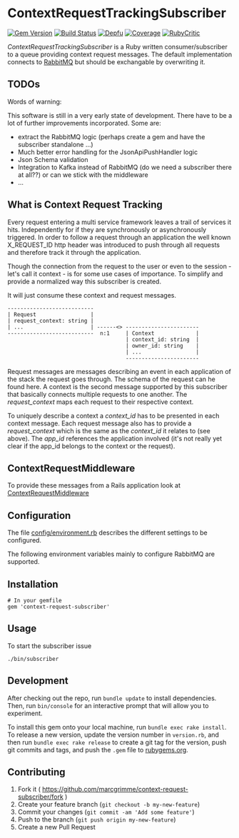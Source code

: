 # ContextRequestTrackingSubscriber

[![Gem Version](https://badge.fury.io/rb/context-request-subscriber.svg)](https://badge.fury.io/rb/context-request-subscriber)
[![Build Status](https://api.travis-ci.org/MarcGrimme/context-request-subscriber.svg?branch=master)](https://secure.travis-ci.org/MarcGrimme/context-request-subscriber)
[![Depfu](https://badges.depfu.com/badges/48a6c1c7c649f62eede6ffa2be843180/count.svg)](https://depfu.com/github/MarcGrimme/context-request-subscriber?project_id=6900)
[![Coverage](https://marcgrimme.github.io/context-request-subscriber/badges/coverage_badge_total.svg)](https://marcgrimme.github.io/context-request-subscriber/coverage/index.html)
[![RubyCritic](https://marcgrimme.github.io/context-request-subscriber/badges/rubycritic_badge_score.svg)](https://marcgrimme.github.io/context-request-subscriber/tmp/rubycritic/overview.html)

*ContextRequestTrackingSubscriber* is a Ruby written consumer/subscriber to a queue providing context request messages. The default implementation connects to [RabbitMQ](https://www.rabbitmq.com/) but should be exchangable by overwriting it.

## TODOs

Words of warning:

This software is still in a very early state of development.
There have to be a lot of further improvements incorporated. Some are:

* extract the RabbitMQ logic (perhaps create a gem and have the subscriber standalone ...)
* Much better error handling for the JsonApiPushHandler logic
* Json Schema validation
* Integration to Kafka instead of RabbitMQ (do we need a subscriber there at all??) or can we stick with the middleware
* ...

## What is Context Request Tracking

Every request entering a multi service framework leaves a trail of services it hits. Independently for if they are synchronously or asynchronously triggered. In order to follow a request through an application the well known X_REQUEST_ID http header was introduced to push through all requests and therefore track it through the application.

Though the connection from the request to the user or even to the session - let's call it context - is for some use cases of importance. To simplify and provide a normalized way this subscriber is created.

It will just consume these context and request messages.

```
---------------------------
| Request                 |
| request_context: string | 
| ...                     | ------<> -----------------------
---------------------------  n:1     | Context             |
                                     | context_id: string  |
                                     | owner_id: string    |
                                     | ...                 |
                                     -----------------------
```

Request messages are messages describing an event in each application of the stack the request goes through. The schema of the request can he found here.
A context is the second message supported by this subscriber that basically connects multiple requests to one another. The *request_context* maps each request to their respective context.

To uniquely describe a context a *context_id* has to be presented in each context message. Each request message also has to provide a *request_context* which is the same as the *context_id* it relates to (see above). The *app_id* references the application involved (it's not really yet clear if the app_id belongs to the context or the request).

## ContextRequestMiddleware

To provide these messages from a Rails application look at [ContextRequestMiddleware](https://github.com/MarcGrimme/context-request-middleware)

## Configuration

The file [config/environment.rb](config/environment.rb) describes the different settings to be configured.

The following environment variables mainly to configure RabbitMQ are supported.

## Installation

```
# In your gemfile
gem 'context-request-subscriber'
```

## Usage

To start the subscriber issue

```
./bin/subscriber
```

## Development

After checking out the repo, run `bundle update` to install dependencies. Then, run `bin/console` for an interactive prompt that will allow you to experiment.

To install this gem onto your local machine, run `bundle exec rake install`. To release a new version, update the version number in `version.rb`, and then run `bundle exec rake release` to create a git tag for the version, push git commits and tags, and push the `.gem` file to [rubygems.org](https://rubygems.org).

## Contributing

1. Fork it ( https://github.com/marcgrimme/context-request-subscriber/fork )
2. Create your feature branch (`git checkout -b my-new-feature`)
3. Commit your changes (`git commit -am 'Add some feature'`)
4. Push to the branch (`git push origin my-new-feature`)
5. Create a new Pull Request
